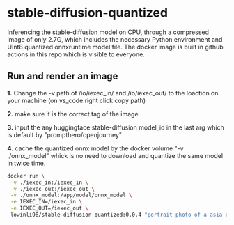 # stable-diffusion-quantized

Inferencing the stable-diffusion model on CPU, through a compressed image of only 2.7G, which includes the necessary Python environment and UInt8 quantized onnxruntime model file. The docker image is built in github actions in this repo which is visible to everyone.

## Run and render an image

**1.** Change the -v path of /io/iexec_in/ and /io/iexec_out/ to the loaction on your machine (on vs_code right click copy path)

**2.** make sure it is the correct tag of the image

**3.** input the any huggingface stable-diffusion model_id in the last arg which is default by "prompthero/openjourney"

**4.** cache the quantized onnx model by the docker volume "-v ./onnx_model" whick is no need to download and quantize the same model in twice time.

```bash
docker run \
 -v ./iexec_in:/iexec_in \
 -v ./iexec_out:/iexec_out \
 -v ./onnx_model:/app/model/onnx_model \
 -e IEXEC_IN=/iexec_in \
 -e IEXEC_OUT=/iexec_out \
 lowinli98/stable-diffusion-quantized:0.0.4 "portrait photo of a asia old warrior chief, tribal panther make up, blue on red, side profile, looking away, serious eyes, 50mm portrait photography, hard rim lighting photography–beta –ar 2:3 –beta –upbeta –upbeta" 50 512 512 prompthero/openjourney
```
